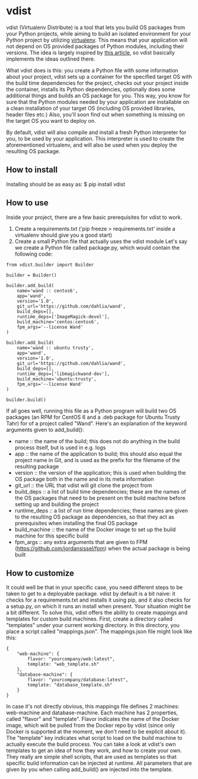 # vdist

vdist (Virtualenv Distribute) is a tool that lets you build OS packages from your Python projects, while aiming to build an isolated environment for your Python project by utilizing [virtualenv](https://virtualenv.pypa.io/en/latest/). This means that your application will not depend on OS provided packages of Python modules, including their versions. The idea is largely inspired by [this article](https://hynek.me/articles/python-app-deployment-with-native-packages/), so vdist basically implements the ideas outlined there. 

What vdist does is this: you create a Python file with some information about your project, vdist sets up a container for the specified target OS with the build time dependencies for the project, checks out your project inside the container, installs its Python dependencies, optionally does some additional things and builds an OS package for you. This way, you know for sure that the Python modules needed by your application are installable on a clean installation of your target OS (including OS provided libraries, header files etc.) Also, you'll soon find out when something is missing on the target OS you want to deploy on.

By default, vdist will also compile and install a fresh Python interpreter for you, to be used by your application. This interpreter is used to create the aforementioned virtualenv, and will also be used when you deploy the resulting OS package.


## How to install 
Installing should be as easy as:
$ pip install vdist

## How to use
Inside your project, there are a few basic prerequisites for vdist to work.
1. Create a requirements.txt ('pip freeze > requirements.txt' inside a virtualenv should give you a good start)
2. Create a small Python file that actually uses the vdist module
Let's say we create a Python file called package.py, which would contain the following code:
```
from vdist.builder import Builder

builder = Builder()

builder.add_build(
    name='wand :: centos6',
    app='wand',
    version='1.0',
    git_url='https://github.com/dahlia/wand',
    build_deps=[],
    runtime_deps=['ImageMagick-devel'],
    build_machine='centos:centos6',
    fpm_args='--license Wand'
)

builder.add_build(
    name='wand :: ubuntu trusty',
    app='wand',
    version='1.0',
    git_url='https://github.com/dahlia/wand',
    build_deps=[],
    runtime_deps=['libmagickwand-dev'],
    build_machine='ubuntu:trusty',
    fpm_args='--license Wand'
)

builder.build()
```
If all goes well, running this file as a Python program will build two OS packages (an RPM for CentOS 6 and a .deb package for Ubuntu Trusty Tahr) for of a project called "Wand". Here's an explanation of the keyword arguments given to add_build():

- name :: the name of the build; this does not do anything in the build process itself, but is used in e.g. logs
- app :: the name of the application to build; this should also equal the project name in Git, and is used as the prefix for the filename of the resulting package
- version :: the version of the application; this is used when building the OS package both in the name and in its meta information
- git_url :: the URL that vdist will git clone the project from
- build_deps :: a list of build time dependencies; these are the names of the OS packages that need to be present on the build machine before setting up and building the project
- runtime_deps :: a list of run time dependencies; these names are given to the resulting OS package as dependencies, so that they act as prerequisites when installing the final OS package
- build_machine :: the name of the Docker image to set up the build machine for this specific build 
- fpm_args :: any extra arguments that are given to FPM (https://github.com/jordansissel/fpm) when the actual package is being built 

## How to customize
It could well be that in your specific case, you need different steps to be taken to get to a deployable package. vdist by default is a bit naive: it checks for a requirements.txt and installs it using pip, and it also checks for a setup.py, on which it runs an install when present. Your situation might be a bit different. To solve this, vdist offers the ability to create mappings and templates for custom build machines. First, create a directory called "templates" under your current working directory. In this directory, you place a script called "mappings.json". The mappings.json file might look like this:

```
{
    "web-machine": {
        flavor: "yourcompany/web:latest",
        template: "web_template.sh"  
    },
    "database-machine": {
        flavor: "yourcompany/database:latest",
        template: "database_template.sh"  
    }
}
```

In case it's not directly obvious, this mappings file defines 2 machines: web-machine and database-machine. Each machine has 2 properties, called "flavor" and "template". Flavor indicates the name of the Docker image, which will be pulled from the Docker repo by vdist (since only Docker is supported at the moment, we don't need to be explicit about it). The "template" key indicates what script to load on the build machine to actually execute the build process. You can take a look at vdist's own templates to get an idea of how they work, and how to create your own. They really are simple shell scripts, that are used as templates so that specific build information can be injected at runtime. All parameters that are given by you when calling add_build() are injected into the template. 

